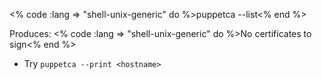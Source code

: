 <% code :lang => "shell-unix-generic" do %>puppetca --list<% end %>

Produces: <% code :lang => "shell-unix-generic" do %>No certificates to sign<% end %>

* Try `puppetca --print <hostname>`
